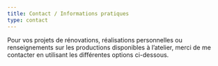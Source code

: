 ```yaml
---
title: Contact / Informations pratiques
type: contact
---
```


Pour vos projets de rénovations, réalisations personnelles ou renseignements sur les productions disponibles à l’atelier, merci de me contacter en utilisant les différentes options ci-dessous.